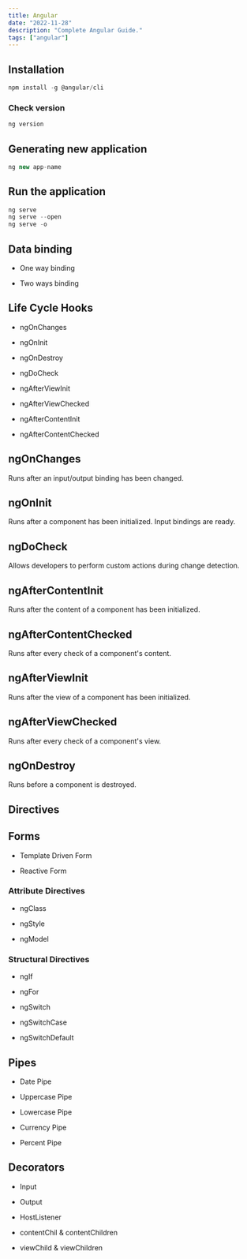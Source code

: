 ```yaml
---
title: Angular
date: "2022-11-28"
description: "Complete Angular Guide."
tags: ["angular"]
---
```


## Installation

```jsx
npm install -g @angular/cli
```

### Check version

```jsx
ng version
```

## Generating new application

```jsx
ng new app-name
```

## Run the application

```jsx
ng serve
ng serve --open
ng serve -o
```

## Data binding

- One way binding

- Two ways binding

## Life Cycle Hooks

- ngOnChanges

- ngOnInit

- ngOnDestroy

- ngDoCheck

- ngAfterViewInit

- ngAfterViewChecked

- ngAfterContentInit

- ngAfterContentChecked

## ngOnChanges

Runs after an input/output binding has been changed.

## ngOnInit

Runs after a component has been initialized. Input bindings are ready.

## ngDoCheck

Allows developers to perform custom actions during change detection.

## ngAfterContentInit

Runs after the content of a component has been initialized.

## ngAfterContentChecked

Runs after every check of a component's content.

## ngAfterViewInit

Runs after the view of a component has been initialized.

## ngAfterViewChecked

Runs after every check of a component's view.

## ngOnDestroy

Runs before a component is destroyed.

## Directives

## Forms

- Template Driven Form

- Reactive Form

### Attribute Directives

- ngClass

- ngStyle

- ngModel

### Structural Directives

- ngIf

- ngFor

- ngSwitch

- ngSwitchCase

- ngSwitchDefault

## Pipes

- Date Pipe

- Uppercase Pipe

- Lowercase Pipe

- Currency Pipe

- Percent Pipe

## Decorators

- Input

- Output

- HostListener

- contentChil & contentChildren

- viewChild & viewChildren
